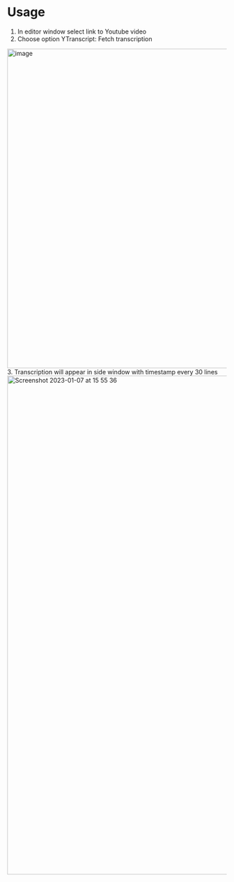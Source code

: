 # Usage
1. In editor window select link to Youtube video 
2. Choose option YTranscript: Fetch transcription
<img width="732" alt="image" src="https://user-images.githubusercontent.com/185352/211156960-8e9ae258-312a-4df6-acaf-d86eb69783fc.png">
3. Transcription will appear in side window with timestamp every 30 lines
<img width="1143" alt="Screenshot 2023-01-07 at 15 55 36" src="https://user-images.githubusercontent.com/185352/211156797-b70ae629-5d82-4c7e-a98a-6af9c04798a8.png">
